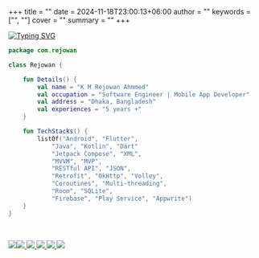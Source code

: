 +++
title = ""
date = 2024-11-18T23:00:13+06:00
author = ""
keywords = ["", ""]
cover = ""
summary = ""
+++

[![Typing SVG](https://readme-typing-svg.demolab.com?font=Ubuntu&size=24&pause=500&color=8062D6&width=450&lines=Seeking+Simplicity+in+Complexity;Building+today+with+a+vision+for+tomorrow)](https://git.io/typing-svg)

``` Kotlin
package com.rejowan

class Rejowan {

    fun Details() {
        val name = "K M Rejowan Ahmmed"
        val occupation = "Software Engineer | Mobile App Developer"
        val address = "Dhaka, Bangladesh"
        val experiences = "5 years +"
    }

    fun TechStacks() {
        listOf("Android", "Flutter",
            "Java", "Kotlin", "Dart"
            "Jetpack Compose", "XML",
            "MVVM", "MVP",
            "RESTful API", "JSON",
            "Retrofit", "OkHttp", "Volley",
            "Coroutines", "Multi-threading",
            "Room", "SQLite",
            "Firebase", "Play Service", "Appwrite")
    }
}
```
<br>

[![](https://img.shields.io/badge/LinkedIn-%20-grey?style=flat&logo=linkedin&logoColor=white&labelColor=0077B5)](https://www.linkedin.com/in/ahmmedrejowan/)[![](https://img.shields.io/badge/Twitter-%20-grey?style=flat&logo=twitter&logoColor=white&labelColor=1DA1F2) ](https://twitter.com/ahmmedrejowan)[![](https://img.shields.io/badge/Dev-%20-grey?style=flat&logo=dev-dot-to&logoColor=white&labelColor=0A0A0A) ](https://dev.to/ahmmedrejowan)[![](https://img.shields.io/badge/Stack_Overflow-%20-grey?style=flat&logo=stack-overflow&logoColor=white&labelColor=FE7A16) ](https://stackoverflow.com/users/9932194/k-m-rejowan-ahmmed)[![](https://img.shields.io/badge/Facebook-%20-grey?style=flat&logo=facebook&logoColor=white&labelColor=1877F2) ](https://www.facebook.com/ahmmedrejowan/)[![](https://img.shields.io/badge/Gmail-%20-grey?style=flat&logo=Gmail&logoColor=white&labelColor=D14836)](mailto:kmrejowan@gmail.com)[](mailto:kmrejowan@gmail.com)
